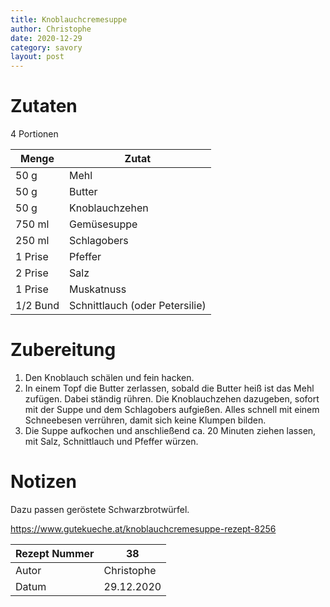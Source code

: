 ```yaml
---
title: Knoblauchcremesuppe
author: Christophe
date: 2020-12-29
category: savory
layout: post
--- 
```


# Zutaten

4 Portionen

Menge    | Zutat
-------- | ------------------------------
50 g     | Mehl
50 g     | Butter
50 g     | Knoblauchzehen
750 ml   | Gemüsesuppe
250 ml   | Schlagobers
1 Prise  | Pfeffer
2 Prise  | Salz
1 Prise  | Muskatnuss
1/2 Bund | Schnittlauch (oder Petersilie)

# Zubereitung

1. Den Knoblauch schälen und fein hacken.
2. In einem Topf die Butter zerlassen, sobald die Butter heiß ist das Mehl zufügen. Dabei ständig rühren. Die Knoblauchzehen dazugeben, sofort mit der Suppe und dem Schlagobers aufgießen. Alles schnell mit einem Schneebesen verrühren, damit sich keine Klumpen bilden.
3. Die Suppe aufkochen und anschließend ca. 20 Minuten ziehen lassen, mit Salz, Schnittlauch und Pfeffer würzen.

# Notizen

Dazu passen geröstete Schwarzbrotwürfel.

<https://www.gutekueche.at/knoblauchcremesuppe-rezept-8256>

Rezept Nummer | 38
------------- | ----------
Autor         | Christophe
Datum         | 29.12.2020
